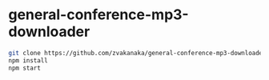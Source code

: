 # general-conference-mp3-downloader
```sh
git clone https://github.com/zvakanaka/general-conference-mp3-downloader
npm install
npm start
```
